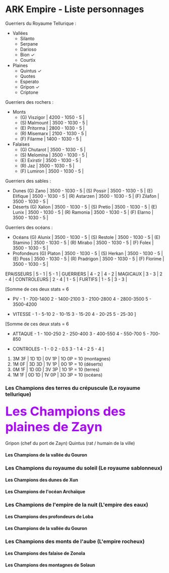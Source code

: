 # ARK Empire - Liste personnages

Guerriers du Royaume Tellurique :
- Vallées
    - Silanto
    - Serpane
    - Darioso
    - Bion ✓
    - Courtix
- Plaines
    - Quintus ✓
    - Quotes
    - Esperato
    - Gripon ✓
    - Criptone

Guerriers des rochers :
- Monts
    - (G) Viszigor        | 4200 - 1050 - 5 |
    - (S) Malmount        | 3500 - 1030 - 5 |
    - (E) Pritorma        | 2800 - 1030 - 5 |
    - (R) Misemarx        | 2100 - 1030 - 5 |
    - (F) Filarme         | 1400 - 1030 - 5 |
- Falaises
    - (G) Chutarot        | 3500 - 1030 - 5 |
    - (S) Melomina        | 3500 - 1030 - 5 |
    - (E) Exirstir        | 3500 - 1030 - 5 |
    - (R) Jaz             | 3500 - 1030 - 5 |
    - (F) Lumiron         | 3500 - 1030 - 5 |

Guerriers des sables :
- Dunes
        (G) Zano            | 3500 - 1030 - 5 |
        (S) Possir          | 3500 - 1030 - 5 |
        (E) Elifique        | 3500 - 1030 - 5 |
        (R) Astarzen        | 3500 - 1030 - 5 |
        (F) Zilafon         | 3500 - 1030 - 5 |
- Déserts
        (G) Xalion          | 3500 - 1030 - 5 |
        (S) Pretio          | 3500 - 1030 - 5 |
        (E) Lunix           | 3500 - 1030 - 5 |
        (R) Ramonia         | 3500 - 1030 - 5 |
        (F) Elarno          | 3500 - 1030 - 5 |

Guerriers des océans :
- Océans
        (G) Alunix          | 3500 - 1030 - 5 |
        (S) Restole         | 3500 - 1030 - 5 |
        (E) Stamino         | 3500 - 1030 - 5 |
        (R) Mirabo          | 3500 - 1030 - 5 |
        (F) Folex           | 3500 - 1030 - 5 |
- Profondeurs
        (G) Platon          | 3500 - 1030 - 5 |
        (S) Herkan          | 3500 - 1030 - 5 |
        (E) Poss            | 3500 - 1030 - 5 |
        (R) Pradrigon       | 3500 - 1030 - 5 |
        (F) Florime         | 3500 - 1030 - 5 |


EPAISSEURS  | 5 - 1 | 5 - 1 |
GUERRIERS   | 4 - 2 | 4 - 2 |
MAGICAUX    | 3 - 3 | 2 - 4 |
CONTROLEURS | 2 - 4 | 1 - 5 |
FURTIFS     | 1 - 5 | 3 - 3 |

[Somme de ces deux stats = 6
- PV -
    1 -  700-1400
    2 - 1400-2100
    3 - 2100-2800
    4 - 2800-3500
    5 - 3500-4200
    
- VITESSE -
    1 -  5-10
    2 - 10-15
    3 - 15-20
    4 - 20-25
    5 - 25-30
]

[Somme de ces deux stats = 6
- ATTAQUE - 
    1 - 100-250
    2 - 250-400
    3 - 400-550
    4 - 550-700
    5 - 700-850

- CONTROLES -
    1 - 0
    2 - 0.5
    3 - 1
    4 - 2
    5 - 4
]

1. 3M 3F | 1D 1D | 0V 1P | 1O 0P = 10 (montagnes)
2. 1M 0F | 3D 3D | 1V 1P | 0O 1P = 10 (déserts)
3. 0M 1F | 1D 0D | 3V 3P | 1O 1P = 10 (terres)
4. 1M 1F | 0D 1D | 1V 0P | 3O 3P = 10 (océans)

### Les Champions des terres du crépuscule (Le royaume tellurique)

#### <span style=color:#aa00ff;font-size:40px;>**Les Champions des plaines de Zayn**</span>

Gripon (chef du port de Zayn)
Quintus (rat / humain de la ville)

#### Les Champions de la vallée du Gouron

### Les Champions du royaume du soleil (Le royaume sablonneux)

#### Les Champions des dunes de Xun

#### Les Champions de l'océan Archaïque

### Les Champions de l'empire de la nuit (L'empire des eaux)

#### Les Champions des profondeurs de Loba

#### Les Champions de la vallée du Gouron

### Les Champions des monts de l'aube (L'empire rocheux)

#### Les Champions des falaise de Zonola

#### Les Champions des montagnes de Solaun